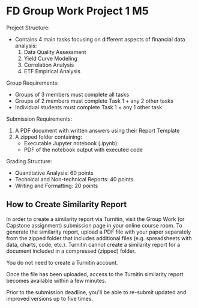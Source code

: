 # FD Group Work Project 1 M5
Project Structure:
- Contains 4 main tasks focusing on different aspects of financial data analysis:
  1. Data Quality Assessment
  2. Yield Curve Modeling
  3. Correlation Analysis
  4. ETF Empirical Analysis

Group Requirements:
- Groups of 3 members must complete all tasks
- Groups of 2 members must complete Task 1 + any 2 other tasks
- Individual students must complete Task 1 + any 1 other task

Submission Requirements:
1. A PDF document with written answers using their Report Template
2. A zipped folder containing:
   - Executable Jupyter notebook (.ipynb)
   - PDF of the notebook output with executed code

Grading Structure:
- Quantitative Analysis: 60 points
- Technical and Non-technical Reports: 40 points
- Writing and Formatting: 20 points

## How to Create Similarity Report
In order to create a similarity report via Turnitin, visit the Group Work (or Capstone assignment) submission page in your online course room. To generate the similarity report, upload a PDF file with your paper separately from the zipped folder that includes additional files (e.g. spreadsheets with data, charts, code, etc.). Turnitin cannot create a similarity report for a document included in a compressed (zipped) folder.

You do not need to create a Turnitin account. 

Once the file has been uploaded, access to the Turnitin similarity report becomes available within a few minutes. 

Prior to the submission deadline, you'll be able to re-submit updated and improved versions up to five times.
